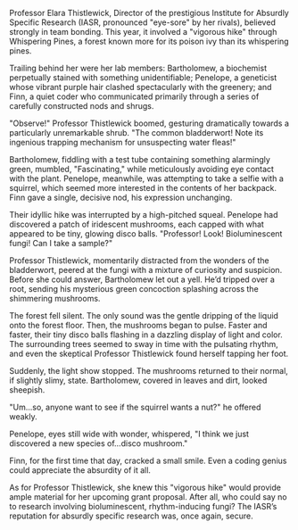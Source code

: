 Professor Elara Thistlewick, Director of the prestigious Institute for Absurdly Specific Research (IASR, pronounced "eye-sore" by her rivals), believed strongly in team bonding. This year, it involved a "vigorous hike" through Whispering Pines, a forest known more for its poison ivy than its whispering pines.

Trailing behind her were her lab members: Bartholomew, a biochemist perpetually stained with something unidentifiable; Penelope, a geneticist whose vibrant purple hair clashed spectacularly with the greenery; and Finn, a quiet coder who communicated primarily through a series of carefully constructed nods and shrugs.

"Observe!" Professor Thistlewick boomed, gesturing dramatically towards a particularly unremarkable shrub. "The common bladderwort! Note its ingenious trapping mechanism for unsuspecting water fleas!"

Bartholomew, fiddling with a test tube containing something alarmingly green, mumbled, "Fascinating," while meticulously avoiding eye contact with the plant. Penelope, meanwhile, was attempting to take a selfie with a squirrel, which seemed more interested in the contents of her backpack.  Finn gave a single, decisive nod, his expression unchanging.

Their idyllic hike was interrupted by a high-pitched squeal. Penelope had discovered a patch of iridescent mushrooms, each capped with what appeared to be tiny, glowing disco balls.  "Professor! Look! Bioluminescent fungi! Can I take a sample?"

Professor Thistlewick, momentarily distracted from the wonders of the bladderwort, peered at the fungi with a mixture of curiosity and suspicion.  Before she could answer, Bartholomew let out a yell.  He’d tripped over a root, sending his mysterious green concoction splashing across the shimmering mushrooms.

The forest fell silent. The only sound was the gentle dripping of the liquid onto the forest floor.  Then, the mushrooms began to pulse.  Faster and faster, their tiny disco balls flashing in a dazzling display of light and color. The surrounding trees seemed to sway in time with the pulsating rhythm, and even the skeptical Professor Thistlewick found herself tapping her foot.

Suddenly, the light show stopped.  The mushrooms returned to their normal, if slightly slimy, state.  Bartholomew, covered in leaves and dirt, looked sheepish.

"Um...so, anyone want to see if the squirrel wants a nut?" he offered weakly.

Penelope, eyes still wide with wonder, whispered, "I think we just discovered a new species of…disco mushroom."

Finn, for the first time that day, cracked a small smile.  Even a coding genius could appreciate the absurdity of it all.

As for Professor Thistlewick, she knew this "vigorous hike" would provide ample material for her upcoming grant proposal. After all, who could say no to research involving bioluminescent, rhythm-inducing fungi?  The IASR’s reputation for absurdly specific research was, once again, secure.
